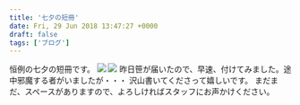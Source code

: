 ```yaml
---
title: '七夕の短冊'
date: Fri, 29 Jun 2018 13:47:27 +0000
draft: false
tags: ['ブログ']
---
```


恒例の七夕の短冊です。 [![](/images/2018/06/DSC_0573-576x1024.jpg)](/images/2018/06/DSC_0573.jpg) [![](/images/2018/06/DSC_0572-576x1024.jpg)](/images/2018/06/DSC_0572.jpg) 昨日笹が届いたので、早速、付けてみました。途中邪魔する者がいましたが・・・ 沢山書いてくださって嬉しいです。 まだまだ、スペースがありますので、よろしければスタッフにお声かけください。